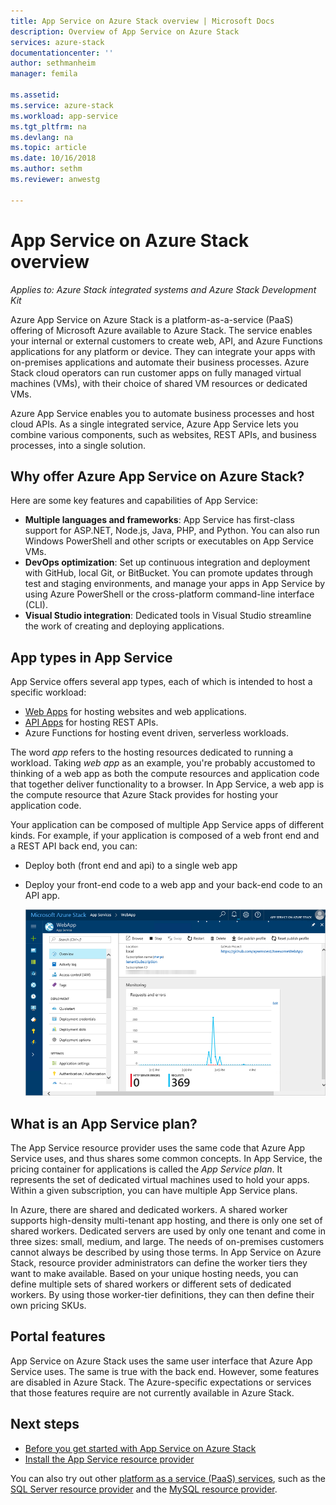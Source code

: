 ```yaml
---
title: App Service on Azure Stack overview | Microsoft Docs
description: Overview of App Service on Azure Stack
services: azure-stack
documentationcenter: ''
author: sethmanheim
manager: femila

ms.assetid:
ms.service: azure-stack
ms.workload: app-service
ms.tgt_pltfrm: na
ms.devlang: na
ms.topic: article
ms.date: 10/16/2018
ms.author: sethm
ms.reviewer: anwestg

---
```


# App Service on Azure Stack overview

*Applies to: Azure Stack integrated systems and Azure Stack Development Kit*

Azure App Service on Azure Stack is a platform-as-a-service (PaaS) offering of Microsoft Azure available to Azure Stack. The service enables your internal or external customers to create web, API, and Azure Functions applications for any platform or device. They can integrate your apps with on-premises applications and automate their business processes. Azure Stack cloud operators can run customer apps on fully managed virtual machines (VMs), with their choice of shared VM resources or dedicated VMs.

Azure App Service enables you to automate business processes and host cloud APIs. As a single integrated service, Azure App Service lets you combine various components, such as websites, REST APIs, and business processes, into a single solution.

## Why offer Azure App Service on Azure Stack?

Here are some key features and capabilities of App Service:

- **Multiple languages and frameworks**: App Service has first-class support for ASP.NET, Node.js, Java, PHP, and Python. You can also run Windows PowerShell and other scripts or executables on App Service VMs.
- **DevOps optimization**: Set up continuous integration and deployment with GitHub, local Git, or BitBucket. You can promote updates through test and staging environments, and manage your apps in App Service by using Azure PowerShell or the cross-platform command-line interface (CLI).
- **Visual Studio integration**: Dedicated tools in Visual Studio streamline the work of creating and deploying applications.

## App types in App Service

App Service offers several app types, each of which is intended to host a specific workload:

- [Web Apps](../app-service/overview.md) for hosting websites and web applications.
- [API Apps](../app-service/overview.md) for hosting REST APIs.
- Azure Functions for hosting event driven, serverless workloads.

The word *app* refers to the hosting resources dedicated to running a workload. Taking *web app* as an example, you're probably accustomed to thinking of a web app as both the compute resources and application code that together deliver functionality to a browser. In App Service, a web app is the compute resource that Azure Stack provides for hosting your application code.

Your application can be composed of multiple App Service apps of different kinds. For example, if your application is composed of a web front end and a REST API back end, you can:

- Deploy both (front end and api) to a single web app
- Deploy your front-end code to a web app and your back-end code to an API app.

   [ ![App Service overview with monitoring data](media/azure-stack-app-service-overview/image01.png "App Service overview with monitoring data") ](media/azure-stack-app-service-overview/image01.png#lightbox)

## What is an App Service plan?

The App Service resource provider uses the same code that Azure App Service uses, and thus shares some common concepts. In App Service, the pricing container for applications is called the *App Service plan*. It represents the set of dedicated virtual machines used to hold your apps. Within a given subscription, you can have multiple App Service plans.

In Azure, there are shared and dedicated workers. A shared worker supports high-density multi-tenant app hosting, and there is only one set of shared workers. Dedicated servers are used by only one tenant and come in three sizes: small, medium, and large. The needs of on-premises customers cannot always be described by using those terms. In App Service on Azure Stack, resource provider administrators can define the worker tiers they want to make available. Based on your unique hosting needs, you can define multiple sets of shared workers or different sets of dedicated workers. By using those worker-tier definitions, they can then define their own pricing SKUs.

## Portal features

App Service on Azure Stack uses the same user interface that Azure App Service uses. The same is true with the back end. However, some features are disabled in Azure Stack. The Azure-specific expectations or services that those features require are not currently available in Azure Stack.

## Next steps

- [Before you get started with App Service on Azure Stack](azure-stack-app-service-before-you-get-started.md)
- [Install the App Service resource provider](azure-stack-app-service-deploy.md)

You can also try out other [platform as a service (PaaS) services](azure-stack-tools-paas-services.md), such as the [SQL Server resource provider](azure-stack-sql-resource-provider-deploy.md) and the [MySQL resource provider](azure-stack-mysql-resource-provider-deploy.md).
